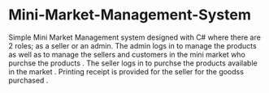 # Mini-Market-Management-System
Simple Mini Market Management system designed with C# where there are 2 roles; as a seller or an admin.
The admin logs in to manage the products as well as to manage the sellers and customers in the mini market who purchse the products .
The seller logs in to purchse the products available in the market .
Printing receipt is provided for the seller for the goodss purchased .
